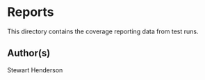 # Reports

This directory contains the coverage reporting data from test runs.

## Author(s)

Stewart Henderson
